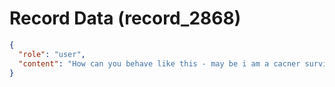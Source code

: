 # Record Data (record_2868)

```json
{
  "role": "user",
  "content": "How can you behave like this - may be i am a cacner survivor, may be i was a heart patient. how can yu do sometihng like this? "
}
```
